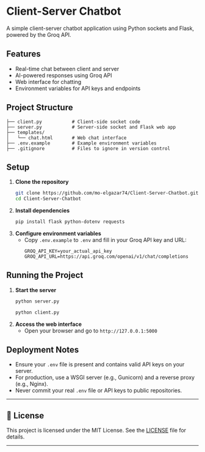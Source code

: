 # Client-Server Chatbot

A simple client-server chatbot application using Python sockets and Flask, powered by the Groq API.

## Features
- Real-time chat between client and server
- AI-powered responses using Groq API
- Web interface for chatting
- Environment variables for API keys and endpoints

## Project Structure
```
├── client.py           # Client-side socket code
├── server.py           # Server-side socket and Flask web app
├── templates/
│   └── chat.html       # Web chat interface
├── .env.example        # Example environment variables
├── .gitignore          # Files to ignore in version control
```

## Setup
1. **Clone the repository**
   ```bash
   git clone https://github.com/mo-elgazar74/Client-Server-Chatbot.git
   cd Client-Server-Chatbot
   ```
2. **Install dependencies**
   ```bash
   pip install flask python-dotenv requests
   ```
3. **Configure environment variables**
   - Copy `.env.example` to `.env` and fill in your Groq API key and URL:
     ```
     GROQ_API_KEY=your_actual_api_key
     GROQ_API_URL=https://api.groq.com/openai/v1/chat/completions
     ```

## Running the Project
1. **Start the server**
   ```bash
   python server.py
   ```
   ```bash
   python client.py
   ```
2. **Access the web interface**
   - Open your browser and go to `http://127.0.0.1:5000`

## Deployment Notes
- Ensure your `.env` file is present and contains valid API keys on your server.
- For production, use a WSGI server (e.g., Gunicorn) and a reverse proxy (e.g., Nginx).
- Never commit your real `.env` file or API keys to public repositories.

---

## 📜 License

This project is licensed under the MIT License. See the [LICENSE](LICENSE) file for details.

---
